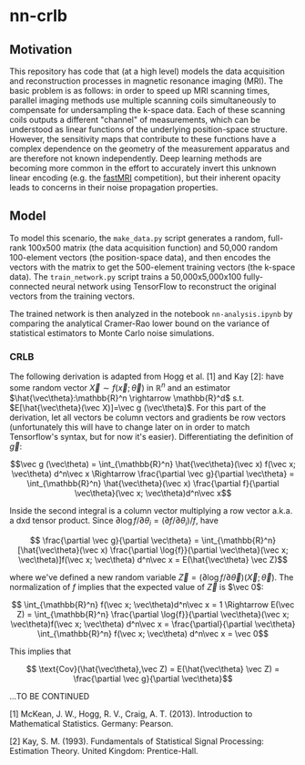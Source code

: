 # nn-crlb

## Motivation
This repository has code that (at a high level) models the data acquisition and reconstruction processes in magnetic resonance imaging (MRI). The basic problem is as follows: in order to speed up MRI scanning times, parallel imaging methods use multiple scanning coils simultaneously to compensate for undersampling the k-space data. Each of these scanning coils outputs a different "channel" of measurements, which can be understood as linear functions of the underlying position-space structure. However, the sensitivity maps that contribute to these functions have a complex dependence on the geometry of the measurement apparatus and are therefore not known independently. Deep learning methods are becoming more common in the effort to accurately invert this unknown linear encoding (e.g. the [fastMRI](https://fastmri.org/) competition), but their inherent opacity leads to concerns in their noise propagation properties.


## Model
To model this scenario, the `make_data.py` script generates a random, full-rank 100x500 matrix (the data acquisition function) and 50,000 random 100-element vectors (the position-space data), and then encodes the vectors with the matrix to get the 500-element training vectors (the k-space data). The `train_network.py` script trains a 50,000x5,000x100 fully-connected neural network using TensorFlow to reconstruct the original vectors from the training vectors.

The trained network is then analyzed in the notebook `nn-analysis.ipynb` by comparing the analytical Cramer-Rao lower bound on the variance of statistical estimators to Monte Carlo noise simulations.

### CRLB
The following derivation is adapted from Hogg et al. [1] and Kay [2]: have some random vector $\vec X \sim f(\vec x;\vec \theta)$ in $\mathbb{R}^n$ and an estimator $\hat{\vec\theta}:\mathbb{R}^n \rightarrow \mathbb{R}^d$ s.t. $E[\hat{\vec\theta}(\vec X)]=\vec g (\vec\theta)$. For this part of the derivation, let all vectors be column vectors and gradients be row vectors (unfortunately this will have to change later on in order to match Tensorflow's syntax, but for now it's easier). Differentiating the definition of $\vec g$:

$$\vec g (\vec\theta) = \int_{\mathbb{R}^n} \hat{\vec\theta}(\vec x) f(\vec x; \vec\theta) d^n\vec x
\Rightarrow \frac{\partial \vec g}{\partial \vec\theta} = \int_{\mathbb{R}^n} \hat{\vec\theta}(\vec x) \frac{\partial f}{\partial \vec\theta}(\vec x; \vec\theta)d^n\vec x$$

Inside the second integral is a column vector multiplying a row vector a.k.a. a dxd tensor product. Since $\partial \log{f} / \partial \theta_i = (\partial f/ \partial \theta_i)/f$, have

$$ \frac{\partial \vec g}{\partial \vec\theta} = \int_{\mathbb{R}^n} [\hat{\vec\theta}(\vec x) \frac{\partial \log{f}}{\partial \vec\theta}(\vec x; \vec\theta)]f(\vec x; \vec\theta) d^n\vec x
= E(\hat{\vec\theta} \vec Z)$$


where we've defined a new random variable $\vec Z = (\partial \log{f}/\partial \vec\theta)(\vec X;\vec\theta)$. The normalization of $f$ implies that the expected value of $\vec Z$ is $\vec 0$:

$$ \int_{\mathbb{R}^n} f(\vec x; \vec\theta)d^n\vec x = 1 \Rightarrow
E(\vec Z) = \int_{\mathbb{R}^n} \frac{\partial \log{f}}{\partial \vec\theta}(\vec x; \vec\theta)f(\vec x; \vec\theta) d^n\vec x =
\frac{\partial}{\partial \vec\theta}  \int_{\mathbb{R}^n} f(\vec x; \vec\theta) d^n\vec x = \vec 0$$

This implies that

$$ \text{Cov}(\hat{\vec\theta},\vec Z) = E(\hat{\vec\theta} \vec Z) = \frac{\partial \vec g}{\partial \vec\theta}$$

...TO BE CONTINUED

[1] McKean, J. W., Hogg, R. V., Craig, A. T. (2013). Introduction to Mathematical Statistics. Germany: Pearson.

[2] Kay, S. M. (1993). Fundamentals of Statistical Signal Processing: Estimation Theory. United Kingdom: Prentice-Hall.
